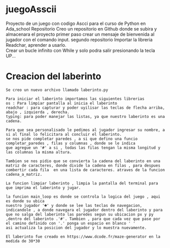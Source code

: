 # juegoAsscii
Proyecto de un juego con codigo Ascci para el curso de Python en Ada_school
 Repositorio
Creo un repositorio en Github donde se subira y almacenara el proyecto
 primer paso
crear un mensaje de bienvenida al jugador con el comando input.
    segundo repositorio
 Importar la libreria Readchar, aprender a usarlo.   
Crear un bucle infinito  con While y solo podra salir presionando la tecla UP...

# Creacion del laberinto

    Se creo un nuevo archivo llamado laberinto.py

    Para iniciar el laberinto importamos las siguientes librerias
    os : Para limpiar pantalla al inicia el laberinto
    readchar : para capturar y poder uyilisar las teclas de flecha arriba, abajo , izquierda , derecha.
    typing: para poder manejar las listas, ya que nuestro laberinto es una cadena.

    Para que sea personalisado le pedimos al jugador ingresar su nombre, a si al final lo felicitara al concluir el laberinto.
    se nos pide completar paredes , a si que defino una funcio completar_paredes , filas y columnas , donde se le indica
    que agregue un '#' a si , todas las filas tengan la misma longitud y las columnas la misma altura.

    Tambien se nos pidio que se convierta la cadena del laberinto en una matriz de caracteres, donde divide la cadena en filas , para despues combertir cada fila  en una lista de caracteres. atraves de la funcion cadena_a_matriz.

    La funcion limpiar laberinto , limpia la pantalla del terminal para que imprima el laberinto y jugar.

    la funcion main_loop es donde se controla la logica del juego , aqui es donde su ubica 
    nuestro jugador '☻' y donde se lee las teclas de navegacion, indicandole , a donde navegara el jugador dentro del laberinto y para que no salga del laberinto las paredes segun su ubicacion px y py ,dentro del laberinto .'#'. Tambien , para que cada vez que pase por el camino definido con '.' ponga un espacio en blanco ' '
    asi actualiza la posicion del jugador y lo muestra nuevamente.

    El laberinto fue creado en https://www.dcode.fr/maze-generator en la medida de 30*30

